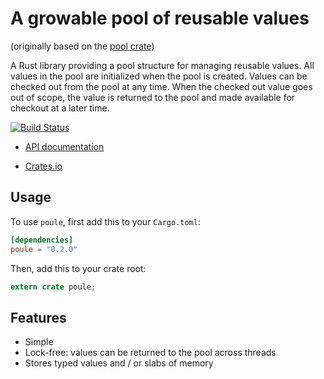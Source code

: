 # A growable pool of reusable values

(originally based on the [pool crate](https://crates.io/crates/pool))

A Rust library providing a pool structure for managing reusable values.
All values in the pool are initialized when the pool is created. Values
can be checked out from the pool at any time. When the checked out value
goes out of scope, the value is returned to the pool and made available
for checkout at a later time.

[![Build Status](https://travis-ci.org/sozu-proxy/poule.svg?branch=master)](https://travis-ci.org/sozu-proxy/poule)

- [API documentation](https://docs.rs/poule)

- [Crates.io](https://crates.io/crates/poule)

## Usage

To use `poule`, first add this to your `Cargo.toml`:

```toml
[dependencies]
poule = "0.2.0"
```

Then, add this to your crate root:

```rust
extern crate poule;
```

## Features

* Simple
* Lock-free: values can be returned to the pool across threads
* Stores typed values and / or slabs of memory
